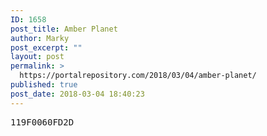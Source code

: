 ```yaml
---
ID: 1658
post_title: Amber Planet
author: Marky
post_excerpt: ""
layout: post
permalink: >
  https://portalrepository.com/2018/03/04/amber-planet/
published: true
post_date: 2018-03-04 18:40:23
---
```

<pre>119F0060FD2D</pre>